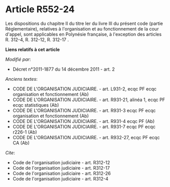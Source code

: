 # Article R552-24

Les dispositions du chapitre II du titre Ier du livre III du présent code (partie Réglementaire), relatives à l'organisation
et au fonctionnement de la cour d'appel, sont applicables en Polynésie française, à l'exception des articles R. 312-4, R.
312-12, R. 312-17
 .

**Liens relatifs à cet article**

_Modifié par_:

  - Décret n°2011-1877 du 14 décembre 2011 - art. 2

_Anciens textes_:

  - CODE DE L'ORGANISATION JUDICIAIRE. - art. L931-2, ecqc PF ecqc organisation et fonctionnement (Ab)
  - CODE DE L'ORGANISATION JUDICIAIRE. - art. R931-21, alinéa 1, ecqc PF ecqc statistiques (Ab)
  - CODE DE L'ORGANISATION JUDICIAIRE. - art. R931-3 ecqc PF ecqc organisation et fonctionnement (Ab)
  - CODE DE L'ORGANISATION JUDICIAIRE. - art. R931-4 ecqc PF  (Ab)
  - CODE DE L'ORGANISATION JUDICIAIRE. - art. R931-7 ecqc PF ecqc r226-1 (Ab)
  - CODE DE L'ORGANISATION JUDICIAIRE. - art. R932-27, ecqc PF ecqc CA (Ab)

_Cite_:

  - Code de l'organisation judiciaire - art. R312-12
  - Code de l'organisation judiciaire - art. R312-17
  - Code de l'organisation judiciaire - art. R312-26
  - Code de l'organisation judiciaire - art. R312-4
